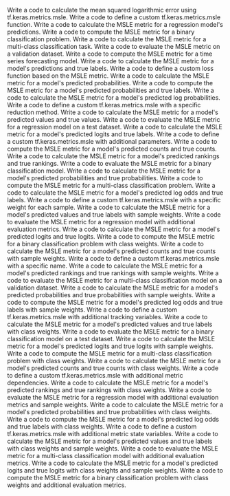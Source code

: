 Write a code to calculate the mean squared logarithmic error using tf.keras.metrics.msle.
Write a code to define a custom tf.keras.metrics.msle function.
Write a code to calculate the MSLE metric for a regression model's predictions.
Write a code to compute the MSLE metric for a binary classification problem.
Write a code to calculate the MSLE metric for a multi-class classification task.
Write a code to evaluate the MSLE metric on a validation dataset.
Write a code to compute the MSLE metric for a time series forecasting model.
Write a code to calculate the MSLE metric for a model's predictions and true labels.
Write a code to define a custom loss function based on the MSLE metric.
Write a code to calculate the MSLE metric for a model's predicted probabilities.
Write a code to compute the MSLE metric for a model's predicted probabilities and true labels.
Write a code to calculate the MSLE metric for a model's predicted log probabilities.
Write a code to define a custom tf.keras.metrics.msle with a specific reduction method.
Write a code to calculate the MSLE metric for a model's predicted values and true values.
Write a code to evaluate the MSLE metric for a regression model on a test dataset.
Write a code to calculate the MSLE metric for a model's predicted logits and true labels.
Write a code to define a custom tf.keras.metrics.msle with additional parameters.
Write a code to compute the MSLE metric for a model's predicted counts and true counts.
Write a code to calculate the MSLE metric for a model's predicted rankings and true rankings.
Write a code to evaluate the MSLE metric for a binary classification model.
Write a code to calculate the MSLE metric for a model's predicted probabilities and true probabilities.
Write a code to compute the MSLE metric for a multi-class classification problem.
Write a code to calculate the MSLE metric for a model's predicted log odds and true labels.
Write a code to define a custom tf.keras.metrics.msle with a specific weight for each sample.
Write a code to calculate the MSLE metric for a model's predicted values and true labels with sample weights.
Write a code to evaluate the MSLE metric for a regression model with additional evaluation metrics.
Write a code to calculate the MSLE metric for a model's predicted logits and true logits.
Write a code to compute the MSLE metric for a binary classification problem with class weights.
Write a code to calculate the MSLE metric for a model's predicted counts and true counts with sample weights.
Write a code to define a custom tf.keras.metrics.msle with a specific name.
Write a code to calculate the MSLE metric for a model's predicted rankings and true rankings with sample weights.
Write a code to evaluate the MSLE metric for a multi-class classification model on a validation dataset.
Write a code to calculate the MSLE metric for a model's predicted probabilities and true probabilities with sample weights.
Write a code to compute the MSLE metric for a model's predicted log odds and true labels with sample weights.
Write a code to define a custom tf.keras.metrics.msle with additional tracking variables.
Write a code to calculate the MSLE metric for a model's predicted values and true labels with class weights.
Write a code to evaluate the MSLE metric for a binary classification model on a test dataset.
Write a code to calculate the MSLE metric for a model's predicted logits and true logits with sample weights.
Write a code to compute the MSLE metric for a multi-class classification problem with class weights.
Write a code to calculate the MSLE metric for a model's predicted counts and true counts with class weights.
Write a code to define a custom tf.keras.metrics.msle with additional metric dependencies.
Write a code to calculate the MSLE metric for a model's predicted rankings and true rankings with class weights.
Write a code to evaluate the MSLE metric for a regression model with additional evaluation metrics and sample weights.
Write a code to calculate the MSLE metric for a model's predicted probabilities and true probabilities with class weights.
Write a code to compute the MSLE metric for a model's predicted log odds and true labels with class weights.
Write a code to define a custom tf.keras.metrics.msle with additional metric state variables.
Write a code to calculate the MSLE metric for a model's predicted values and true labels with class weights and sample weights.
Write a code to evaluate the MSLE metric for a multi-class classification model with additional evaluation metrics.
Write a code to calculate the MSLE metric for a model's predicted logits and true logits with class weights and sample weights.
Write a code to compute the MSLE metric for a binary classification problem with class weights and additional evaluation metrics.
